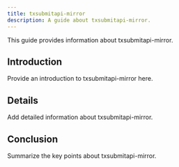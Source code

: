 ```yaml
---
title: txsubmitapi-mirror
description: A guide about txsubmitapi-mirror.
---
```


This guide provides information about txsubmitapi-mirror.

## Introduction

Provide an introduction to txsubmitapi-mirror here.

## Details

Add detailed information about txsubmitapi-mirror.

## Conclusion

Summarize the key points about txsubmitapi-mirror.